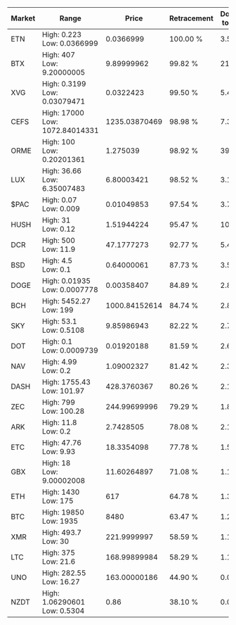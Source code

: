| Market | Range | Price| Retracement | Doubles to 50% |
| --- | --- | --- | --- | --- |
| ETN | High: 0.223<br />Low: 0.0366999 | 0.0366999 | 100.00 % | 3.54 |
| BTX | High: 407<br />Low: 9.20000005 | 9.89999962 | 99.82 % | 21.02 |
| XVG | High: 0.3199<br />Low: 0.03079471 | 0.0322423 | 99.50 % | 5.44 |
| CEFS | High: 17000<br />Low: 1072.84014331 | 1235.03870469 | 98.98 % | 7.32 |
| ORME | High: 100<br />Low: 0.20201361 | 1.275039 | 98.92 % | 39.29 |
| LUX | High: 36.66<br />Low: 6.35007483 | 6.80003421 | 98.52 % | 3.16 |
| $PAC | High: 0.07<br />Low: 0.009 | 0.01049853 | 97.54 % | 3.76 |
| HUSH | High: 31<br />Low: 0.12 | 1.51944224 | 95.47 % | 10.24 |
| DCR | High: 500<br />Low: 11.9 | 47.1777273 | 92.77 % | 5.43 |
| BSD | High: 4.5<br />Low: 0.1 | 0.64000061 | 87.73 % | 3.59 |
| DOGE | High: 0.01935<br />Low: 0.0007778 | 0.00358407 | 84.89 % | 2.81 |
| BCH | High: 5452.27<br />Low: 199 | 1000.84152614 | 84.74 % | 2.82 |
| SKY | High: 53.1<br />Low: 0.5108 | 9.85986943 | 82.22 % | 2.72 |
| DOT | High: 0.1<br />Low: 0.0009739 | 0.01920188 | 81.59 % | 2.63 |
| NAV | High: 4.99<br />Low: 0.2 | 1.09002327 | 81.42 % | 2.38 |
| DASH | High: 1755.43<br />Low: 101.97 | 428.3760367 | 80.26 % | 2.17 |
| ZEC | High: 799<br />Low: 100.28 | 244.99699996 | 79.29 % | 1.84 |
| ARK | High: 11.8<br />Low: 0.2 | 2.7428505 | 78.08 % | 2.19 |
| ETC | High: 47.76<br />Low: 9.93 | 18.3354098 | 77.78 % | 1.57 |
| GBX | High: 18<br />Low: 9.00002008 | 11.60264897 | 71.08 % | 1.16 |
| ETH | High: 1430<br />Low: 175 | 617 | 64.78 % | 1.30 |
| BTC | High: 19850<br />Low: 1935 | 8480 | 63.47 % | 1.28 |
| XMR | High: 493.7<br />Low: 30 | 221.9999997 | 58.59 % | 1.18 |
| LTC | High: 375<br />Low: 21.6 | 168.99899984 | 58.29 % | 1.17 |
| UNO | High: 282.55<br />Low: 16.27 | 163.00000186 | 44.90 % | 0.00 |
| NZDT | High: 1.06290601<br />Low: 0.5304 | 0.86 | 38.10 % | 0.00 |
